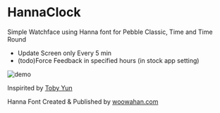 # HannaClock

Simple Watchface using Hanna font for Pebble Classic, Time and Time Round

- Update Screen only Every 5 min
- (todo)Force Feedback in specified hours (in stock app setting)

![demo](https://dl.dropboxusercontent.com/u/53671575/hanna-clock-watchface-sample.jpg)

Inspirited by [Toby Yun](http://tobyyun.com/wooclock/)

Hanna Font Created & Published by [woowahan.com](http://www.woowahan.com/?page_id=3985)